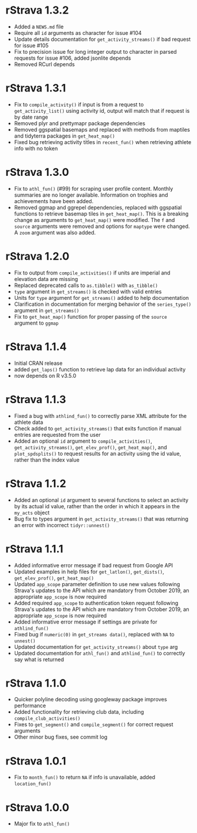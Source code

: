 # rStrava 1.3.2

* Added a `NEWS.md` file
* Require all `id` arguments as character for issue #104
* Update details documentation for `get_activity_streams()` if bad request for issue #105
* Fix to precision issue for long integer output to character in parsed requests for issue #106, added jsonlite depends
* Removed RCurl depends

# rStrava 1.3.1

* Fix to `compile_activity()` if input is from a request to `get_activity_list()` using activity id, output will match that if request is by date range
* Removed plyr and prettymapr package dependencies
* Removed ggspatial basemaps and replaced with methods from maptiles and tidyterra packages in `get_heat_map()`
* Fixed bug retrieving activity titles in `recent_fun()` when retrieving athlete info with no token

# rStrava 1.3.0

* Fix to `athl_fun()` (#99) for scraping user profile content. Monthly summaries are no longer available.  Information on trophies and achievements have been added.
* Removed ggmap and ggrepel dependencies, replaced with ggspatial functions to retrieve basemap tiles in `get_heat_map()`.  This is a breaking change as arguments to `get_heat_map()` were modified.  The `f` and `source` arguments were removed and options for `maptype` were changed. A `zoom` argument was also added.

# rStrava 1.2.0

* Fix to output from `compile_activities()` if units are imperial and elevation data are missing
* Replaced deprecated calls to `as.tibble()` with `as_tibble()`
* `type` argument in `get_streams()` is checked with valid entries
* Units for `type` argument for `get_streams()` added to help documentation
* Clarification in documentation for merging behavior of the `series_type()` argument in `get_streams()`
* Fix to `get_heat_map()` function for proper passing of the `source` argument to `ggmap`

# rStrava 1.1.4

* Initial CRAN release
* added `get_laps()` function to retrieve lap data for an individual activity
* now depends on R v3.5.0

# rStrava 1.1.3

* Fixed a bug with `athlind_fun()` to correctly parse XML attribute for the athlete data
* Check added to `get_activity_streams()` that exits function if manual entries are requested from the user
* Added an optional `id` argument to `compile_activities()`, `get_activity_streams()`, `get_elev_prof()`, `get_heat_map()`,  and `plot_spdsplits()` to request results for an activity using the id value, rather than the index value

# rStrava 1.1.2

* Added an optional `id` argument to several functions to select an activity by its actual id value, rather than the order in which it appears in the `my_acts` object
* Bug fix to types argument in `get_activity_streams()` that was returning an error with incorrect `tidyr::unnest()`

# rStrava 1.1.1

* Added informative error message if bad request from Google API
* Updated examples in help files for `get_latlon()`, `get_dists()`, `get_elev_prof()`, `get_heat_map()`
* Updated `app_scope` parameter definition to use new values following Strava's updates to the API which are mandatory from October 2019, an appropriate `app_scope` is now required
* Added required `app_scope` to authentication token request following Strava's updates to the API which are mandatory from October 2019, an appropriate `app_scope` is now required
* Added informative error message if settings are private for `athlind_fun()`
* Fixed bug if `numeric(0)` in `get_streams data()`, replaced with `NA` to `unnest()`
* Updated documentation for `get_activity_streams()` about `type` arg
* Updated documentation for `athl_fun()` and `athlind_fun()` to correctly say what is returned

# rStrava 1.1.0

* Quicker polyline decoding using googleway package improves performance
* Added functionality for retrieving club data, including `compile_club_activities()`
* Fixes to `get_segment()` and `compile_segment()` for correct request arguments
* Other minor bug fixes, see commit log

# rStrava 1.0.1

* Fix to `month_fun()` to return `NA` if info is unavailable, added `location_fun()`

# rStrava 1.0.0

* Major fix to `athl_fun()`